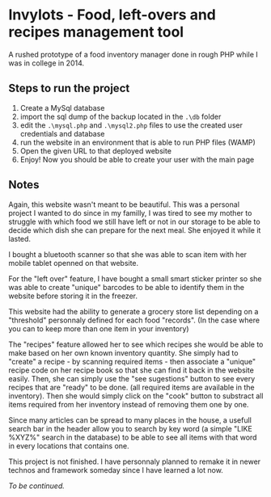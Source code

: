 # Invylots - Food, left-overs and recipes management tool
A rushed prototype of a food inventory manager done in rough PHP while I was in college in 2014.

## Steps to run the project

1. Create a MySql database
2. import the sql dump of the backup located in the `.\db` folder
3. edit the `.\mysql.php` and `.\mysql2.php` files to use the created user credentials and database
4. run the website in an environment that is able to run PHP files (WAMP)
5. Open the given URL to that deployed website
6. Enjoy! Now you should be able to create your user with the main page

## Notes
Again, this website wasn't meant to be beautiful. This was a personal project I wanted to do since in my familly, I was tired to see my mother to struggle with which food we still have left or not in our storage to be able to decide which dish she can prepare for the next meal.
She enjoyed it while it lasted.

I bought a bluetooth scanner so that she was able to scan item with her mobile tablet openned on that website.

For the "left over" feature, I have bought a small smart sticker printer so she was able to create "unique" barcodes to be able to identify them in the website before storing it in the freezer.

This website had the ability to generate a grocery store list depending on a "threshold" personnaly defined for each food "records". (In the case where you can to keep more than one item in your inventory)

The "recipes" feature allowed her to see which recipes she would be able to make based on her own known inventory quantity. She simply had to "create" a recipe - by scanning required items - then associate a "unique" recipe code on her recipe book so that she can find it back in the website easily.
Then, she can simply use the "see sugestions" button to see every recipes that are "ready" to be done. (all required items are available in the inventory). Then she would simply click on the "cook" button to substract all items required from her inventory instead of removing them one by one.

Since many articles can be spread to many places in the house, a usefull search bar in the header allow you to search by key word (a simple "LIKE %XYZ%" search in the database) to be able to see all items with that word in every locations that contains one.

This project is not finished. I have personnaly planned to remake it in newer technos and framework someday since I have learned a lot now. 

_To be continued._